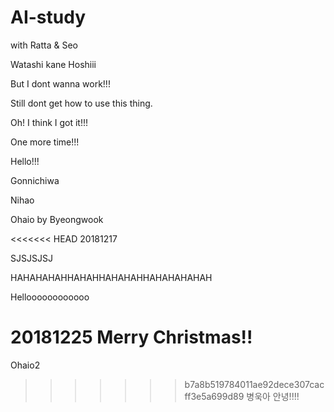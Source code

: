 # AI-study
with Ratta &amp; Seo

Watashi kane Hoshiii

But I dont wanna work!!!

Still dont get how to use this thing.

Oh! I think I got it!!!

One more time!!!

Hello!!!

Gonnichiwa

Nihao

Ohaio by Byeongwook

<<<<<<< HEAD
20181217

SJSJSJSJ

HAHAHAHAHHAHAHHAHAHAHHAHAHAHAHAH

Helloooooooooooo

20181225 Merry Christmas!!
=======
Ohaio2
>>>>>>> b7a8b519784011ae92dece307cacff3e5a699d89
병욱아 안녕!!!!
